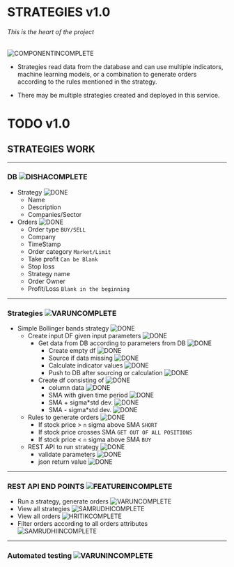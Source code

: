 # STRATEGIES v1.0

###### This is the heart of the project

![COMPONENTINCOMPLETE]

* Strategies read data from the database and can use multiple indicators, machine learning models, or a combination to generate orders according to the rules mentioned in the strategy.

* There may be multiple strategies created and deployed in this service.


# TODO v1.0

## STRATEGIES WORK

---

### DB ![DISHACOMPLETE]

- Strategy ![DONE]
	- Name
	- Description
	- Companies/Sector
- Orders ![DONE]
	- Order type `BUY/SELL`
	- Company
	- TimeStamp
	- Order category `Market/Limit`
	- Take profit `Can be Blank`
	- Stop loss
	- Strategy name
	- Order Owner
	- Profit/Loss `Blank in the beginning`

---

### Strategies ![VARUNCOMPLETE]

- Simple Bollinger bands strategy ![DONE]
  - Create input DF given input parameters ![DONE]
	- Get data from DB according to parameters from DB ![DONE]
		- Create empty df ![DONE]
		- Source if data missing ![DONE]
		- Calculate indicator values ![DONE]
		- Push to DB after sourcing or calculation ![DONE]
	- Create df consisting of ![DONE]
		- column data ![DONE]
		- SMA with given time period ![DONE]
		- SMA + sigma*std dev. ![DONE]
		- SMA - sigma*std dev. ![DONE]
  - Rules to generate orders ![DONE]
	- If stock price > `n` sigma above SMA `SHORT`
	- If stock price crosses SMA `GET OUT OF ALL POSITIONS`
	- If stock price < `n` sigma above SMA `BUY`
  - REST API to run strategy ![DONE]
  	- validate parameters ![DONE]
	- json return value ![DONE]

---

### REST API END POINTS ![FEATUREINCOMPLETE]

- Run a strategy, generate orders ![VARUNCOMPLETE]
- View all strategies ![SAMRUDHICOMPLETE]
- View all orders ![HRITIKCOMPLETE]
- Filter orders according to all orders attributes ![SAMRUDHIINCOMPLETE]

---

### Automated testing ![VARUNINCOMPLETE]


[DONE]: https://img.shields.io/badge/DONE-brightgreen
[INCOMPLETE]: https://img.shields.io/badge/INCOMPLETE-red

[VARUNINCOMPLETE]: https://img.shields.io/badge/VARUN-INCOMPLETE-red
[VARUNCOMPLETE]: https://img.shields.io/badge/VARUN-COMPLETE-brightgreen

[DISHAINCOMPLETE]: https://img.shields.io/badge/DISHA-INCOMPLETE-red
[DISHACOMPLETE]: https://img.shields.io/badge/DISHA-COMPLETE-brightgreen

[SAMRUDHIINCOMPLETE]: https://img.shields.io/badge/SAMRUDHI-INCOMPLETE-red
[SAMRUDHICOMPLETE]: https://img.shields.io/badge/SAMRUDHI-COMPLETE-brightgreen

[HRITIKINCOMPLETE]: https://img.shields.io/badge/HRITIK-INCOMPLETE-red
[HRITIKCOMPLETE]: https://img.shields.io/badge/HRITIK-COMPLETE-brightgreen

[BUG]: https://img.shields.io/badge/BUG-red
[BUGFIXED]: https://img.shields.io/badge/BUG-FIXED-brightgreen

[FEATUREINCOMPLETE]: https://img.shields.io/badge/FEATURE-INCOMPLETE-red
[FEATURECOMPLETE]: https://img.shields.io/badge/FEATURE-COMPLETE-brightgreen

[COMPONENTINCOMPLETE]: https://img.shields.io/badge/COMPONENT-INCOMPLETE-red
[COMPONENTCOMPLETE]: https://img.shields.io/badge/COMPONENT-COMPLETE-brightgreen

[MEETINGINCOMPLETE]: https://img.shields.io/badge/MEETING-INCOMPLETE-red

[DOCINCOMPLETE]: https://img.shields.io/badge/DOC-INCOMPLETE-red
[DOCCOMPLETE]: https://img.shields.io/badge/DOC-COMPLETE-brightgreen
